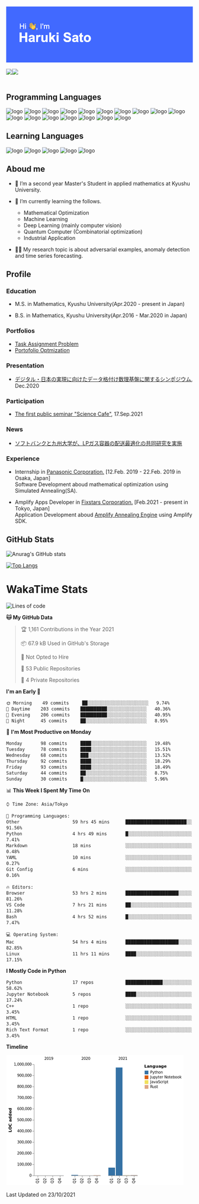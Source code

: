 ![header](./header.png)

<a href="https://satoharu25.hatenablog.com/">
  <img align="left" src="https://img.shields.io/website?down_color=red&down_message=down&label=MY%20BLOG&style=for-the-badge&up_message=open&up_color=blue&url=https://satoharu25.hatenablog.com/" />
</a>
<a href="https://twitter.com/Haruki0804S">
  <img align="left" src="https://img.shields.io/twitter/follow/Haruki0804S?logo=Twitter&style=for-the-badge" />
</a>

<br>
<br>

## Programming Languages
![logo](https://img.shields.io/badge/Python-$yellow?style=plastic&logo=Python)
![logo](https://img.shields.io/badge/Pytorch-$yellow?style=plastic&logo=pytorch)
![logo](https://img.shields.io/badge/Amplify-$yellow?style=plastic&logo=amplify)
![logo](https://img.shields.io/badge/Scikit_Learn-$yellow?style=plastic&logo=scikit-learn)
![logo](https://img.shields.io/badge/C-$yellow?style=plastic&logo=C)
![logo](https://img.shields.io/badge/C++-$yellow?style=plastic&logo=C%2B%2B)
![logo](https://img.shields.io/badge/Qiskit-$yellow?style=plastic&logo=Qiskit)
![logo](https://img.shields.io/badge/HTML-$yellow?style=plastic&logo=HTML5)
![logo](https://img.shields.io/badge/CSS-$yellow?style=plastic&logo=CSS3)
![logo](https://img.shields.io/badge/Node.js-$yellow?style=plastic&logo=node.js)
![logo](https://img.shields.io/badge/Linux-$yellow?style=plastic&logo=Linux)
![logo](https://img.shields.io/badge/Ubuntu-$yellow?style=plastic&logo=Ubuntu)
![logo](https://img.shields.io/badge/VSCode-$blue?style=plastic&logo=Visual-Studio-Code)
![logo](https://img.shields.io/badge/Git-$blue?style=plastic&logo=git)
![logo](https://img.shields.io/badge/GitHub-$blue?style=plastic&logo=github)
![logo](https://img.shields.io/badge/GitLab-$blue?style=plastic&logo=gitlab)
![logo](https://img.shields.io/badge/Docker-$blue?style=plastic&logo=docker)

## Learning Languages
![logo](https://img.shields.io/badge/Rust-$yellow?style=plastic&logo=Rust)
![logo](https://img.shields.io/badge/Vue.js-$yellow?style=plastic&logo=Vue.js)
![logo](https://img.shields.io/badge/Julia-$yellow?style=plastic&logo=julia)
![logo](https://img.shields.io/badge/React-$yellow?style=plastic&logo=react)
![logo](https://img.shields.io/badge/Kubernetes-$yellow?style=plastic&logo=kubernetes)


## Aboud me

- 🔭 I’m a second year Master's Student in applied mathematics at Kyushu University.

- 🌱 I’m currently learning the follows.
   - Mathematical Optimization
   - Machine Learning
   - Deep Learning (mainly computer vision)
   - Quantum Computer (Combinatorial optimization)
   - Industrial Application


- 🧑‍💻 My research topic is about adversarial examples, anomaly detection and time series forecasting.

## Profile

### Education
-  M.S. in Mathematics, Kyushu University(Apr.2020 - present in Japan)

- B.S. in Mathematics, Kyushu University(Apr.2016 - Mar.2020 in Japan)

### Portfolios
- [Task Assignment Problem](https://binder.fixstars.com/v2/gh/fixstars/quantum-demo/master/?urlpath=notebooks/ja/samples/task-assignment.ipynb)
- [Portofolio Optmization](https://binder.fixstars.com/v2/gh/fixstars/quantum-demo/master/?urlpath=notebooks/ja/samples/portofolio.ipynb)

### Presentation
- [デジタル・日本の実現に向けたデータ格付け数理基盤に関するシンポジウム](https://imi.kyushu-u.ac.jp/~data_rating_sympo/), Dec.2020

### Participation
- [The first public seminar "Science Cafe"](https://beyondai.jp/contents/2021/09/17/20210917/?lang=en), 17.Sep.2021

### News
- [ソフトバンクと九州大学が、LPガス容器の配送最適化の共同研究を実施](https://www.softbank.jp/corp/news/press/sbkk/2021/20210913_02/)

### Experience
- Internship in [Panasonic Corporation.](https://na.panasonic.com/us/home-and-building-solutions/ventilation-indoor-air-quality/#section01) [12.Feb. 2019 - 22.Feb. 2019 in Osaka, Japan]<br>
   Software Development aboud mathematical optimization using Simulated Annealing(SA).
  
- Amplify Apps Developer in [Fixstars Corporation.](https://www.fixstars.com/en/) [Feb.2021 - present in Tokyo, Japan] <br>
  Application Development aboud [Amplify Annealing Engine](https://amplify.fixstars.com/en/) using Amplify SDK.


## GitHub Stats
![Anurag's GitHub stats](https://github-readme-stats.vercel.app/api?username=Topology1225&show_icons=true&theme=radical)


[![Top Langs](https://github-readme-stats.vercel.app/api/top-langs/?username=topology1225)](https://github.com/anuraghazra/github-readme-stats)


# WakaTime Stats
<!--START_SECTION:waka-->
![Lines of code](https://img.shields.io/badge/From%20Hello%20World%20I%27ve%20Written-1.1%20million%20lines%20of%20code-blue)

**🐱 My GitHub Data** 

> 🏆 1,161 Contributions in the Year 2021
 > 
> 📦 67.9 kB Used in GitHub's Storage 
 > 
> 🚫 Not Opted to Hire
 > 
> 📜 53 Public Repositories 
 > 
> 🔑 4 Private Repositories  
 > 
**I'm an Early 🐤** 

```text
🌞 Morning    49 commits     ██░░░░░░░░░░░░░░░░░░░░░░░   9.74% 
🌆 Daytime    203 commits    ██████████░░░░░░░░░░░░░░░   40.36% 
🌃 Evening    206 commits    ██████████░░░░░░░░░░░░░░░   40.95% 
🌙 Night      45 commits     ██░░░░░░░░░░░░░░░░░░░░░░░   8.95%

```
📅 **I'm Most Productive on Monday** 

```text
Monday       98 commits     ████░░░░░░░░░░░░░░░░░░░░░   19.48% 
Tuesday      78 commits     ████░░░░░░░░░░░░░░░░░░░░░   15.51% 
Wednesday    68 commits     ███░░░░░░░░░░░░░░░░░░░░░░   13.52% 
Thursday     92 commits     ████░░░░░░░░░░░░░░░░░░░░░   18.29% 
Friday       93 commits     ████░░░░░░░░░░░░░░░░░░░░░   18.49% 
Saturday     44 commits     ██░░░░░░░░░░░░░░░░░░░░░░░   8.75% 
Sunday       30 commits     █░░░░░░░░░░░░░░░░░░░░░░░░   5.96%

```


📊 **This Week I Spent My Time On** 

```text
⌚︎ Time Zone: Asia/Tokyo

💬 Programming Languages: 
Other                    59 hrs 45 mins      ███████████████████████░░   91.56% 
Python                   4 hrs 49 mins       █░░░░░░░░░░░░░░░░░░░░░░░░   7.41% 
Markdown                 18 mins             ░░░░░░░░░░░░░░░░░░░░░░░░░   0.48% 
YAML                     10 mins             ░░░░░░░░░░░░░░░░░░░░░░░░░   0.27% 
Git Config               6 mins              ░░░░░░░░░░░░░░░░░░░░░░░░░   0.16%

🔥 Editors: 
Browser                  53 hrs 2 mins       ████████████████████░░░░░   81.26% 
VS Code                  7 hrs 21 mins       ██░░░░░░░░░░░░░░░░░░░░░░░   11.28% 
Bash                     4 hrs 52 mins       █░░░░░░░░░░░░░░░░░░░░░░░░   7.47%

💻 Operating System: 
Mac                      54 hrs 4 mins       ████████████████████░░░░░   82.85% 
Linux                    11 hrs 11 mins      ████░░░░░░░░░░░░░░░░░░░░░   17.15%

```

**I Mostly Code in Python** 

```text
Python                   17 repos            ██████████████░░░░░░░░░░░   58.62% 
Jupyter Notebook         5 repos             ████░░░░░░░░░░░░░░░░░░░░░   17.24% 
C++                      1 repo              ░░░░░░░░░░░░░░░░░░░░░░░░░   3.45% 
HTML                     1 repo              ░░░░░░░░░░░░░░░░░░░░░░░░░   3.45% 
Rich Text Format         1 repo              ░░░░░░░░░░░░░░░░░░░░░░░░░   3.45%

```


**Timeline**

![Chart not found](https://raw.githubusercontent.com/Topology1225/Topology1225/main/charts/bar_graph.png) 


 Last Updated on 23/10/2021
<!--END_SECTION:waka-->



<!--
**Topology1225/Topology1225** is a ✨ _special_ ✨ repository because its `README.md` (this file) appears on your GitHub profile.

Here are some ideas to get you started:

- 🔭 I’m currently working on ...
- 🌱 I’m currently learning ...
- 👯 I’m looking to collaborate on ...
- 🤔 I’m looking for help with ...
- 💬 Ask me about ...
- 📫 How to reach me: ...
- 😄 Pronouns: ...
- ⚡ Fun fact: ...
-->

